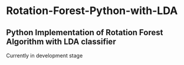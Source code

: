 # Rotation-Forest-Python-with-LDA
## Python Implementation of Rotation Forest Algorithm with LDA classifier

Currently in development stage
